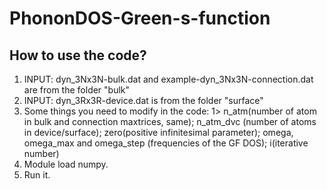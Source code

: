 # PhononDOS-Green-s-function
How to use the code?
-------------------
1. INPUT: dyn_3Nx3N-bulk.dat and example-dyn_3Nx3N-connection.dat are from the folder "bulk"
2. INPUT: dyn_3Rx3R-device.dat is from the folder "surface"
3. Some things you need to modify in the code: 1> n_atm(number of atom in bulk and connection maxtrices, same); n_atm_dvc (number of atoms in device/surface); zero(positive infinitesimal parameter); omega, omega_max and omega_step (frequencies of the GF DOS); i(iterative number)
4. Module load numpy.
5. Run it.
